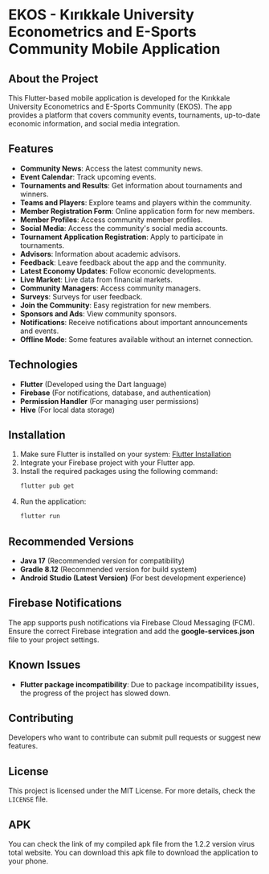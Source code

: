 # EKOS - Kırıkkale University Econometrics and E-Sports Community Mobile Application

## About the Project

This Flutter-based mobile application is developed for the Kırıkkale University Econometrics and E-Sports Community (EKOS). The app provides a platform that covers community events, tournaments, up-to-date economic information, and social media integration.

## Features

- **Community News**: Access the latest community news.
- **Event Calendar**: Track upcoming events.
- **Tournaments and Results**: Get information about tournaments and winners.
- **Teams and Players**: Explore teams and players within the community.
- **Member Registration Form**: Online application form for new members.
- **Member Profiles**: Access community member profiles.
- **Social Media**: Access the community's social media accounts.
- **Tournament Application Registration**: Apply to participate in tournaments.
- **Advisors**: Information about academic advisors.
- **Feedback**: Leave feedback about the app and the community.
- **Latest Economy Updates**: Follow economic developments.
- **Live Market**: Live data from financial markets.
- **Community Managers**: Access community managers.
- **Surveys**: Surveys for user feedback.
- **Join the Community**: Easy registration for new members.
- **Sponsors and Ads**: View community sponsors.
- **Notifications**: Receive notifications about important announcements and events.
- **Offline Mode**: Some features available without an internet connection.

## Technologies

- **Flutter** (Developed using the Dart language)
- **Firebase** (For notifications, database, and authentication)
- **Permission Handler** (For managing user permissions)
- **Hive** (For local data storage)

## Installation

1. Make sure Flutter is installed on your system: [Flutter Installation](https://flutter.dev/docs/get-started/install)
2. Integrate your Firebase project with your Flutter app.
3. Install the required packages using the following command:
   ```bash
   flutter pub get
   ```
4. Run the application:
   ```bash
   flutter run
   ```

## Recommended Versions

- **Java 17** (Recommended version for compatibility)
- **Gradle 8.12** (Recommended version for build system)
- **Android Studio (Latest Version)** (For best development experience)

## Firebase Notifications

The app supports push notifications via Firebase Cloud Messaging (FCM). Ensure the correct Firebase integration and add the **google-services.json** file to your project settings.

## Known Issues  
- **Flutter package incompatibility**: Due to package incompatibility issues, the progress of the project has slowed down.  

## Contributing

Developers who want to contribute can submit pull requests or suggest new features.

## License

This project is licensed under the MIT License. For more details, check the `LICENSE` file.

## APK

You can check the link of my compiled apk file from the 1.2.2 version virus total website. You can download this apk file to download the application to your phone.

